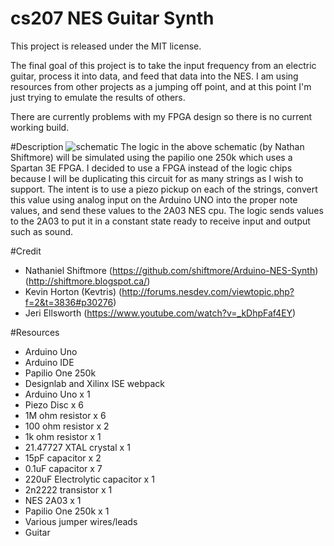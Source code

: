 # cs207 NES Guitar Synth
This project is released under the MIT license.

The final goal of this project is to take the input frequency from an electric guitar, process it into data, and feed that data into the NES. I am using resources from other projects as a jumping off point, and at this point I'm just trying to emulate the results of others.

There are currently problems with my FPGA design so there is no current working build. 

#Description
![schematic](https://raw.githubusercontent.com/NESHomebrew/cs207-NES-Guitar-Synth/6b251b100c5f838de1b143eceac34ba280f51bac/images/nes_uno_spi_sch.png)
The logic in the above schematic (by Nathan Shiftmore) will be simulated using the papilio one 250k which uses a Spartan 3E FPGA. I decided to use a FPGA instead of the logic chips because I will be duplicating this circuit for as many strings as I wish to support. The intent is to use a piezo pickup on each of the strings, convert this value using analog input on the Arduino UNO into the proper note values, and send these values to the 2A03 NES cpu.  The logic sends values to the 2A03 to put it in a constant state ready to receive input and output such as sound.

#Credit
* Nathaniel Shiftmore (https://github.com/shiftmore/Arduino-NES-Synth) (http://shiftmore.blogspot.ca/)
* Kevin Horton (Kevtris) (http://forums.nesdev.com/viewtopic.php?f=2&t=3836#p30276)
* Jeri Ellsworth (https://www.youtube.com/watch?v=_kDhpFaf4EY)

#Resources
* Arduino Uno
* Arduino IDE
* Papilio One 250k
* Designlab and Xilinx ISE webpack
* Arduino Uno x 1
* Piezo Disc x 6
* 1M ohm resistor x 6
* 100 ohm resistor x 2
* 1k ohm resistor x 1
* 21.47727 XTAL crystal x 1
* 15pF capacitor x 2
* 0.1uF capacitor x 7
* 220uF Electrolytic capacitor x 1
* 2n2222 transistor x 1
* NES 2A03 x 1
* Papilio One 250k x 1
* Various jumper wires/leads
* Guitar

